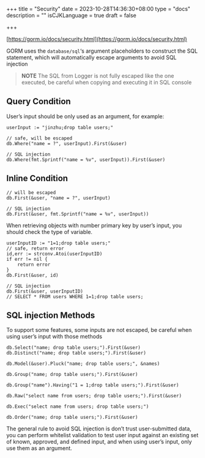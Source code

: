 +++
title = "Security"
date = 2023-10-28T14:36:30+08:00
type = "docs"
description = ""
isCJKLanguage = true
draft = false

+++

[https://gorm.io/docs/security.html](https://gorm.io/docs/security.html)

GORM uses the `database/sql`‘s argument placeholders to construct the SQL statement, which will automatically escape arguments to avoid SQL injection

> **NOTE** The SQL from Logger is not fully escaped like the one executed, be careful when copying and executing it in SQL console

## Query Condition

User’s input should be only used as an argument, for example:

```
userInput := "jinzhu;drop table users;"

// safe, will be escaped
db.Where("name = ?", userInput).First(&user)

// SQL injection
db.Where(fmt.Sprintf("name = %v", userInput)).First(&user)
```

## Inline Condition

```
// will be escaped
db.First(&user, "name = ?", userInput)

// SQL injection
db.First(&user, fmt.Sprintf("name = %v", userInput))
```

When retrieving objects with number primary key by user’s input, you should check the type of variable.

```
userInputID := "1=1;drop table users;"
// safe, return error
id,err := strconv.Atoi(userInputID)
if err != nil {
    return error
}
db.First(&user, id)

// SQL injection
db.First(&user, userInputID)
// SELECT * FROM users WHERE 1=1;drop table users;
```

## SQL injection Methods

To support some features, some inputs are not escaped, be careful when using user’s input with those methods

```
db.Select("name; drop table users;").First(&user)
db.Distinct("name; drop table users;").First(&user)

db.Model(&user).Pluck("name; drop table users;", &names)

db.Group("name; drop table users;").First(&user)

db.Group("name").Having("1 = 1;drop table users;").First(&user)

db.Raw("select name from users; drop table users;").First(&user)

db.Exec("select name from users; drop table users;")

db.Order("name; drop table users;").First(&user)
```

The general rule to avoid SQL injection is don’t trust user-submitted data, you can perform whitelist validation to test user input against an existing set of known, approved, and defined input, and when using user’s input, only use them as an argument.